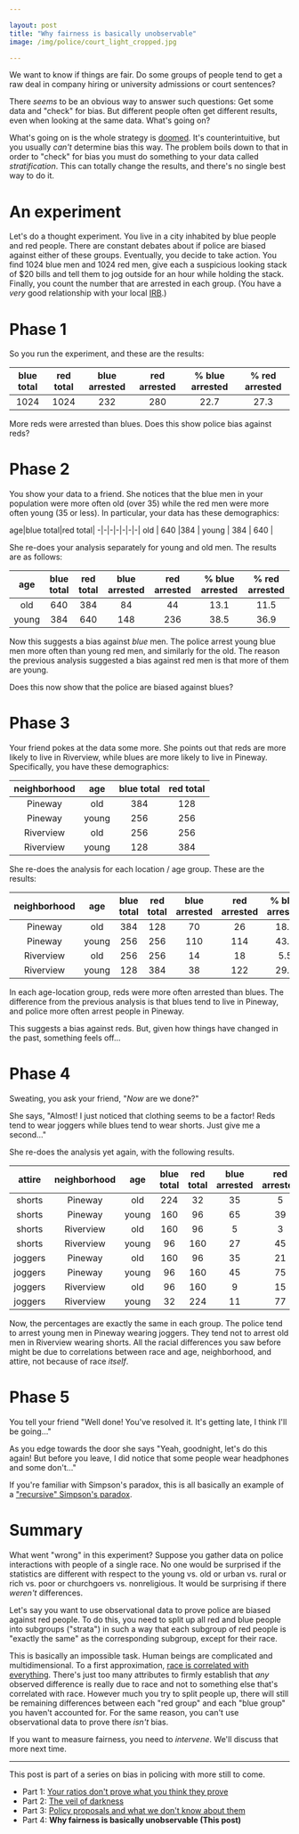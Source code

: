 ```yaml
---

layout: post
title: "Why fairness is basically unobservable"
image: /img/police/court_light_cropped.jpg

---
```


We want to know if things are fair. Do some groups of people tend to get a raw deal in company hiring or university admissions or court sentences?

There *seems* to be an obvious way to answer such questions: Get some data and "check" for bias. But different people often get different results, even when looking at the same data. What's going on?

What's going on is the whole strategy is [doomed](https://dyno-might.github.io/2020/11/16/simpsons-paradox-and-the-tyranny-of-strata/). It's counterintuitive, but you usually *can't* determine bias this way. The problem boils down to that in order to "check" for bias you must do something to your data called *stratification*. This can totally change the results, and there's no single best way to do it.

# An experiment

Let's do a thought experiment. You live in a city inhabited by blue people and red people. There are constant debates about if police are biased against either of these groups. Eventually, you decide to take action. You find 1024 blue men and 1024 red men, give each a suspicious looking stack of $20 bills and tell them to jog outside for an hour while holding the stack. Finally, you count the number that are arrested in each group.  (You have a *very* good relationship with your local [IRB](https://en.wikipedia.org/wiki/Institutional_review_board).)

# Phase 1

So you run the experiment, and these are the results:

blue total|red total|blue arrested|red arrested|% blue arrested|% red arrested
:-:|:-:|:-:|:-:|:-:|:-:|
1024 | 1024 | 232 | 280 | 22.7 | 27.3

More reds were arrested than blues. Does this show police bias against reds?

# Phase 2

You show your data to a friend. She notices that the blue men in your population were more often old (over 35) while the red men were more often young (35 or less). In particular, your data has these demographics:

age|blue total|red total|
-|-|-|-|-|-|-|
old | 640 |384 |
young | 384 | 640 |

She re-does your analysis separately for young and old men. The results are as follows:

age|blue total|red total|blue arrested|red arrested|% blue arrested|% red arrested
:-:|:-:|:-:|:-:|:-:|:-:|:-:|
old | 640 | 384 | 84 | 44 | 13.1 | 11.5
young | 384 | 640 | 148 | 236 | 38.5 | 36.9

Now this suggests a bias against *blue* men. The police arrest young blue men more often than young red men, and similarly for the old. The reason the previous analysis suggested a bias against red men is that more of them are young.

Does this now show that the police are biased against blues?

# Phase 3

Your friend pokes at the data some more. She points out that reds are more likely to live in Riverview, while blues are more likely to live in Pineway. Specifically, you have these demographics:

neighborhood|age|blue total|red total|
:-:|:-:|:-:|:-:|
Pineway | old | 384 | 128 | 
Pineway | young | 256 | 256 | 
Riverview | old | 256 | 256 | 
Riverview | young | 128 | 384 | 


She re-does the analysis for each location / age group. These are the results:

neighborhood|age|blue total|red total|blue arrested|red arrested|% blue arrested|% red arrested
:-:|:-:|:-:|:-:|:-:|:-:|:-:|:-:|
Pineway | old | 384 | 128 | 70 | 26 | 18.2 | 20.3
Pineway | young | 256 | 256 | 110 | 114 | 43.0 | 44.5
Riverview | old | 256 | 256 | 14 | 18 | 5.5 | 7.0
Riverview | young | 128 | 384 | 38 | 122 | 29.7 | 31.8

In each age-location group, reds were more often arrested than blues. The difference from the previous analysis is that blues tend to live in Pineway, and police more often arrest people in Pineway.

This suggests a bias against reds. But, given how things have changed in the past, something feels off...

# Phase 4

Sweating, you ask your friend, "*Now* are we done?"

She says, "Almost! I just noticed that clothing seems to be a factor! Reds tend to wear joggers while blues tend to wear shorts. Just give me a second..."

She re-does the analysis yet again, with the following results.

attire|neighborhood|age|blue total|red total|blue arrested|red arrested|% blue arrested|% red arrested
:-:|:-:|:-:|:-:|:-:|:-:|:-:|:-:|:-:|
shorts | Pineway | old | 224 | 32 | 35 | 5 | 15.6 | 15.6
shorts | Pineway | young | 160 | 96 | 65 | 39 | 40.6 | 40.6
shorts | Riverview | old | 160 | 96 | 5 | 3 | 3.1 | 3.1
shorts | Riverview | young | 96 | 160 | 27 | 45 | 28.1 | 28.1
joggers | Pineway | old | 160 | 96 | 35 | 21 | 21.9 | 21.9
joggers | Pineway | young | 96 | 160 | 45 | 75 | 46.9 | 46.9
joggers | Riverview | old | 96 | 160 | 9 | 15 | 9.4 | 9.4
joggers | Riverview | young | 32 | 224 | 11 | 77 | 34.4 | 34.4

Now, the percentages are exactly the same in each group. The police tend to arrest young men in Pineway wearing joggers. They tend not to arrest old men in Riverview wearing shorts. All the racial differences you saw before might be due to correlations between race and age, neighborhood, and attire, not because of race *itself*.

# Phase 5

You tell your friend "Well done! You've resolved it. It's getting late, I think I'll be going..."

As you edge towards the door she says "Yeah, goodnight, let's do this again! But before you leave, I did notice that some people wear headphones and some don't..."

If you're familiar with Simpson's paradox, this is all basically an example of a ["recursive" Simpson's paradox](https://dyno-might.github.io/2020/11/16/simpsons-paradox-and-the-tyranny-of-strata/).

# Summary

What went "wrong" in this experiment? Suppose you gather data on police interactions with people of a single race. No one would be surprised if the statistics are different with respect to the young vs. old or urban vs. rural or rich vs. poor or churchgoers vs. nonreligious. It would be surprising if there *weren't* differences.

Let's say you want to use observational data to prove police are biased against red people. To do this, you need to split up all red and blue people into subgroups ("strata") in such a way that each subgroup of red people is "exactly the same" as the corresponding subgroup, except for their race.

This is basically an impossible task. Human beings are complicated and multidimensional. To a first approximation, [race is correlated with everything](https://dyno-might.github.io/2020/10/08/police-violence-your-ratios-dont-prove-what-you-think-they-prove/). There's just too many attributes to firmly establish that *any* observed difference is really due to race and not to something else that's correlated with race. However much you try to split people up, there will still be remaining differences between each "red group" and each "blue group" you haven't accounted for. For the same reason, you can't use observational data to prove there *isn't* bias.

If you want to measure fairness, you need to *intervene*. We'll discuss that more next time.

---

This post is part of a series on bias in policing with more still to come.
* Part 1: [Your ratios don't prove what you think they prove](https://dynomight.net/2020/10/08/police-violence-your-ratios-dont-prove-what-you-think-they-prove/) 
* Part 2: [The veil of darkness](https://dynomight.net/2020/10/12/police-violence-the-veil-of-darkness/)
* Part 3: [Policy proposals and what we don't know about them](https://dynomight.net/2020/11/21/police-violence-policy-proposals-and-what-we-dont-know-about-them/)
* Part 4: **Why fairness is basically unobservable (This post)**


